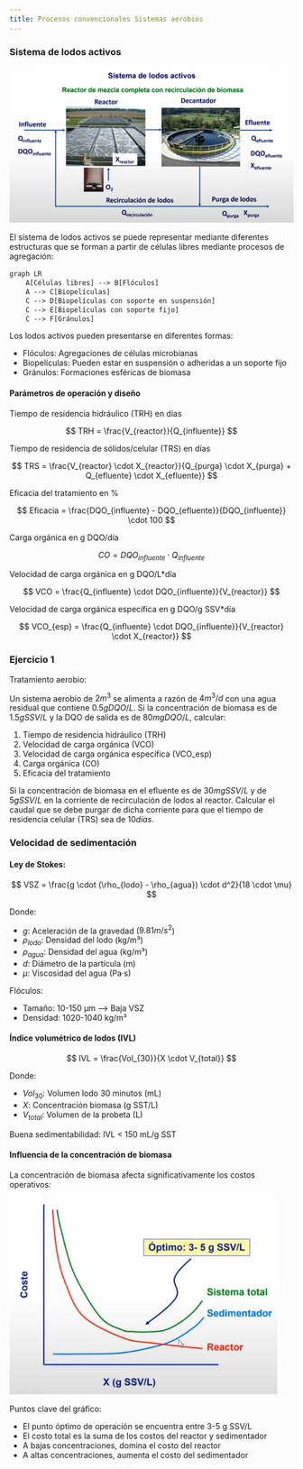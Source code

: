 ```yaml
---
title: Procesos convencionales Sistemas aerobios
---
```


### Sistema de lodos activos

![Diagrama de un sistema de lodos activos](./img/sistemaLodos.png)

El sistema de lodos activos se puede representar mediante diferentes estructuras que se forman a partir de células libres mediante procesos de agregación:

```mermaid
graph LR
    A[Células libres] --> B[Flóculos]
    A --> C[Biopelículas]
    C --> D[Biopelículas con soporte en suspensión]
    C --> E[Biopelículas con soporte fijo]
    C --> F[Gránulos]
```

Los lodos activos pueden presentarse en diferentes formas:

- Flóculos: Agregaciones de células microbianas
- Biopelículas: Pueden estar en suspensión o adheridas a un soporte fijo
- Gránulos: Formaciones esféricas de biomasa

#### Parámetros de operación y diseño

Tiempo de residencia hidráulico (TRH) en días

$$
TRH = \frac{V_{reactor}}{Q_{influente}}
$$

Tiempo de residencia de sólidos/celular (TRS) en días

$$
TRS = \frac{V_{reactor} \cdot X_{reactor}}{Q_{purga} \cdot X_{purga} + Q_{efluente} \cdot X_{efluente}}
$$

Eficacia del tratamiento en %

$$
Eficacia = \frac{DQO_{influente} - DQO_{efluente}}{DQO_{influente}} \cdot 100
$$

Carga orgánica en g DQO/día

$$
CO = DQO_{influente} \cdot Q_{influente}
$$

Velocidad de carga orgánica en g DQO/L\*día

$$
VCO = \frac{Q_{influente} \cdot DQO_{influente}}{V_{reactor}}
$$

Velocidad de carga orgánica específica en g DQO/g SSV\*día

$$
VCO_{esp} = \frac{Q_{influente} \cdot DQO_{influente}}{V_{reactor} \cdot X_{reactor}}
$$

### Ejercicio 1

Tratamiento aerobio:

Un sistema aerobio de $2 m^3$ se alimenta a razón de $4 m^3/d$ con una agua residual que contiene $0.5 g DQO/L$. Si la concentración de biomasa es de $1.5 g SSV/L$ y la DQO de salida es de $80 mg DQO/L$, calcular:

1. Tiempo de residencia hidráulico (TRH)
2. Velocidad de carga orgánica (VCO)
3. Velocidad de carga orgánica específica (VCO_esp)
4. Carga orgánica (CO)
5. Eficacia del tratamiento

Si la concentración de biomasa en el efluente es de $30 mg SSV/L$ y de $5 g SSV/L$ en la corriente de recirculación de lodos al reactor. Calcular el caudal que se debe purgar de dicha corriente para que el tiempo de residencia celular (TRS) sea de $10 días$.

### Velocidad de sedimentación

#### Ley de Stokes:

$$
VSZ = \frac{g \cdot (\rho_{lodo} - \rho_{agua}) \cdot d^2}{18 \cdot \mu}
$$

Donde:

- $g$: Aceleración de la gravedad ($9.81 m/s^2$)
- $\rho_{lodo}$: Densidad del lodo (kg/m³)
- $\rho_{agua}$: Densidad del agua (kg/m³)
- $d$: Diámetro de la partícula (m)
- $\mu$: Viscosidad del agua (Pa·s)

Flóculos:

- Tamaño: 10-150 μm --> Baja VSZ
- Densidad: 1020-1040 kg/m³

#### Índice volumétrico de lodos (IVL)

$$
IVL = \frac{Vol_{30}}{X \cdot V_{total}}
$$

Donde:

- $Vol_{30}$: Volumen lodo 30 minutos (mL)
- $X$: Concentración biomasa (g SST/L)
- $V_{total}$: Volumen de la probeta (L)

Buena sedimentabilidad:
IVL < 150 mL/g SST

#### Influencia de la concentración de biomasa

La concentración de biomasa afecta significativamente los costos operativos:

![Coste relativo vs concentración de biomasa](./img/costeRelativo.png)

Puntos clave del gráfico:

- El punto óptimo de operación se encuentra entre 3-5 g SSV/L
- El costo total es la suma de los costos del reactor y sedimentador
- A bajas concentraciones, domina el costo del reactor
- A altas concentraciones, aumenta el costo del sedimentador

